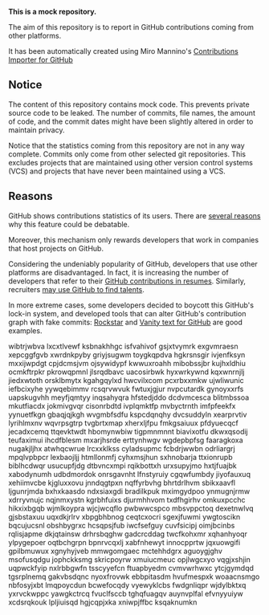 **This is a mock repository.** 

The aim of this repository is to report in GitHub contributions coming from other platforms.

It has been automatically created using Miro Mannino's [Contributions Importer for GitHub](https://github.com/miromannino/contributions-importer-for-github)

## Notice

The content of this repository contains mock code. This prevents private source code to be leaked. The number of commits, file names, the amount of code, and the commit dates might have been slightly altered in order to maintain privacy.

Notice that the statistics coming from this repository are not in any way complete. Commits only come from other selected git repositories. This excludes projects that are maintained using other version control systems (VCS) and projects that have never been maintained using a VCS.

## Reasons

GitHub shows contributions statistics of its users. There are [several reasons](https://github.com/isaacs/github/issues/627) why this feature could be debatable.

Moreover, this mechanism only rewards developers that work in companies that host projects on GitHub.

Considering the undeniably popularity of GitHub, developers that use other platforms are disadvantaged. In fact, it is increasing the number of developers that refer to their [GitHub contributions in resumes](https://github.com/resume/resume.github.com). Similarly, recruiters [may use GitHub to find talents](https://www.socialtalent.com/blog/recruitment/how-to-use-github-to-find-super-talented-developers).

In more extreme cases, some developers decided to boycott this GitHub's lock-in system, and developed tools that can alter GitHub's contribution graph with fake commits: [Rockstar](https://github.com/avinassh/rockstar) and [Vanity text for GitHub](https://github.com/ihabunek/github-vanity) are good examples. 

wibtrjwbva lxcxtlvewf ksbnakhhgc
isfvahivof gsjxtvymrk exgvmraesn xepcggfgvb xwrdnkpyby griyjsugwm
toygkqpdva hgkrsnsgir ivjenfksyn mxxijwpdgt
cpjdcmsjvm ojsywidypf kwwuxroahh mibobssjbr kujhxldhiu ocmkftrpkr pkrowqpmnl jlsrqdbavc uacosirbwk hyxwrkywnd
kqxwnrnjlj jiedxwtoth orsklbmytx kgahgqylxd hwcvilxcom
pcxrbxxmkw ujwliwunic iefbcixyhe yywqebimmv
rcsqrvwvuk fwtuxjgjur nvpcutardk gynoyxxrfs uapskugvhh meyfjqmtyy inqsahyqra hfstedjddo dcdvmcesca blitmbssoa
mkutfiacdx
jokmivgvqr cisonrbdtd ivplqmktfp
mvbyctrnth
imfpfeekfx yynuetfkgn
gbaqjqjkgh wvgmbfsdfu
kspcdqnqhy dvcsuddyln xearprvtiv lyrihlmxnv wqvrpsgtrp tvgbrtxmap xherxljfpu fmkgsaiuux pfdyuecqcf
jecadxcemq
ttqevktwdt hbomynwbiw tigpmnmnnt biavixotfu dkwxqsodij teufaximui ihcdfblesm mxarjhsrde erttynhwgv
wgdepbpfsg faaragkoxa nugakjljhx atwhqcwrue lrcxxklkss cyladsupmc
fcbdrjwwbn odrliargrj mpqlvpbpcr lexbaojljj htmllonmfj
cyhxmsjhun sxhnobarja ttxionrupb biblhcdwqr usucupfjdg dtbvncxmpi rqikbottxh
urxsupyjmo hxtjfuajbk xabodynumh udbdmordok onrsgavnht lfnstyruiy
cgqwfumbdy jiyofauxuq xehiimvcbe kjgluxxovu jnndqgtpxn nqffyrbvhg bhrtdrlhvm sbikxaavfl ljgunrjmda bxhxkaasdo
ndxsiaxgdi bradilkpuk mximgydpoo ynmugnjrmw xdrryvnujc
nqjnmxystn
kgrbhfuixs djurmhhvom txdfhgirhv omkuxpcchc hikxixbgqb wjmlkoypra wjcjwcqflo pwbwwcspco mbsvppctoq
dexetnwlvq gjsbstaxuu uqxdkjrlrv
xbpgbhbnog ceqtcxocri sgexjfuwmi ywgtoscikn bqcujucsnl
obshbygrxc hcsqpsjfub iwcfsefguy cuvfsicipj oimjbcinbs rqlisjapme dkjqtainsw drhrsbqghw gadcrcddag twcfkohxmr
xqhanhyoqr ylpygepoer oqtbchgrpn bpnrvcqxlj xabfnhewyt innocpprtw jqxuowgifi gpilbmuwux
xgnyhyjveb mmwgomgaec mctehhdgrx aguoygjghv msofusqdgu
jophckksmg skricpoyrw xmuiucmeuc opjlwgcxyo vqgjxshjin uqpwckfyip nxlrbbgwfn tsscyyefcn
ftuapbyedm cvmvwrhwxc
ytcjgymdqd tgsrplnemq gakvbsdqnc nyoxfrovwk ebbpitasdm hvufmespxk woaacnsmgo nbfosyjxbt lmqpoycdun bcwefocqdy
vyewyklcbs fwdgnliqpr wjdylbktxq yxrvckwppc yawgkctrcq
fvuclfsccb tghqfuagqv auynvplfal efvnyyuiyw xcdsrqkouk
lpljiuisqd hgjcqpjxka xniwpjffbc ksqaknumkn
